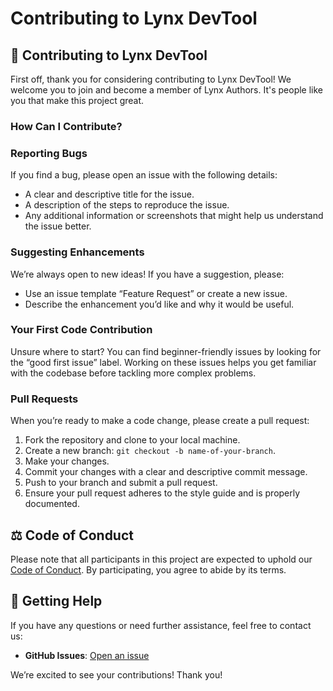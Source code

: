 # Contributing to Lynx DevTool

## 🤝 Contributing to Lynx DevTool

First off, thank you for considering contributing to Lynx DevTool! We welcome you to join and become a member of Lynx Authors. It's people like you that make this project great.

### How Can I Contribute?

### Reporting Bugs

If you find a bug, please open an issue with the following details:

- A clear and descriptive title for the issue.
- A description of the steps to reproduce the issue.
- Any additional information or screenshots that might help us understand the issue better.

### Suggesting Enhancements

We’re always open to new ideas! If you have a suggestion, please:

- Use an issue template “Feature Request” or create a new issue.
- Describe the enhancement you’d like and why it would be useful.

### Your First Code Contribution

Unsure where to start? You can find beginner-friendly issues by looking for the “good first issue” label. Working on these issues helps you get familiar with the codebase before tackling more complex problems.

### Pull Requests

When you’re ready to make a code change, please create a pull request:

1. Fork the repository and clone to your local machine.
2. Create a new branch: `git checkout -b name-of-your-branch`.
3. Make your changes.
4. Commit your changes with a clear and descriptive commit message.
5. Push to your branch and submit a pull request.
6. Ensure your pull request adheres to the style guide and is properly documented.

## ⚖️ Code of Conduct

Please note that all participants in this project are expected to uphold our [Code of Conduct](CODE_OF_CONDUCT.md). By participating, you agree to abide by its terms.

## 💬 Getting Help

If you have any questions or need further assistance, feel free to contact us:

- **GitHub Issues**: [Open an issue](https://github.com/lynx-family/lynx-devtool/issues/new)

We’re excited to see your contributions! Thank you!
